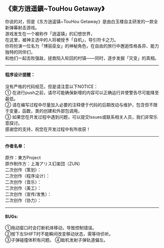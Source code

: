 ## 《東方逍遥鎭~TouHou Getaway》  
你说的对，但是《东方逍遥镇~TouHou Getaway》是由白玉楼自主研发的一款全新弹幕射击游戏。  
游戏发生在一个被称作「逍遥镇」的幻想世界，   
在这里，被神主选中的人将被授予「自机」，导引符卡之力。    
你将扮演一位名为「博丽巫女」的神秘角色，在自由的旅行中邂逅性格各异、能力独特的同伴们，  
和他们一起击败强敌，拯救陷入轮回的村镇——同时，逐步发掘「灾变」的真相。    
****
#### 程序设计提醒：
没有严格的代码规范，但是请注意以下NOTICE：  
① 在进行push之前，请尽可能确保新增的内容可以正确运行并使警告尽可能降至最低。   
② 请在编写过程中尽量加入必要的注释便于代码的后期改动与维护，包含但不限于变量，函数，类的创建和外部包调用。  
③ 如果您在开发过程中遇到问题，可以提交Issues或联系相关人员，我们非常乐意探讨。  
感谢您的支持，祝您在开发过程中有所收获！   
****
#### 作者名单：    
原作：東方Project    
原作制作方：上海アリス幻楽団（ZUN）     
二次创作（策划）：    
二次创作（程序设计）：    
二次创作（音乐）：    
二次创作（美工）：    
二次创作（宣传/发售）：    
二次创作（协力）：    
****
#### BUGs:    
①拖动窗口时会打断机体移动，导致控制错误。    
②按下左SHIFT时不能瞬间改变移动状态，需等待侦听。    
③子弹碰撞体积有问题。
④敌机发射子弹轨道偏左。